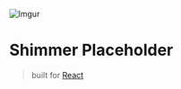 ![Imgur](http://i.imgur.com/CLXanrw.png)

# Shimmer Placeholder
> built for [React](https://facebook.github.io/react/)
